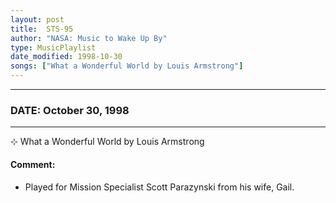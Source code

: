 ```yaml
---
layout: post
title:  STS-95
author: "NASA: Music to Wake Up By"
type: MusicPlaylist
date_modified: 1998-10-30
songs: ["What a Wonderful World by Louis Armstrong"]
---
```


----
### DATE: October 30, 1998
----
⊹ What a Wonderful World by Louis Armstrong

#### Comment:
* Played for Mission Specialist Scott Parazynski from his wife, Gail.



<br/>
<center>
	<a target="_blank"
	   href="https://twitter.com/intent/tweet?hashtags=Space,NASA,Playlist,NASAWakeupCalls,SpaceProgram&text={{ page.author}}, '{{ page.songs.first }}' {{ page.title }}, {{ page.date | date: '%B %d, %Y' }}. {{ site.url }}{{ page.url }}&via=nasawakeupcalls"><i class="fab fa-twitter" alt="Tweet this page" style="font-size: 1.3em;"></i></a>
	&nbsp; 	<i class="fas fa-user-astronaut" style="font-size: 1.5em;"></i> &nbsp;
    <a type="amzn" search="'What a Wonderful World by Louis Armstrong'" category="popular music">
    <i class="fab fa-amazon" style="font-size: 1.3em;"></i></a>
</center>

